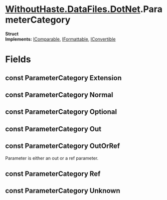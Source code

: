 # [WithoutHaste.DataFiles.DotNet](TableOfContents.WithoutHaste.DataFiles.DotNet.md).ParameterCategory

**Struct**  
**Implements:** [IComparable](https://docs.microsoft.com/en-us/dotnet/api/system.icomparable), [IFormattable](https://docs.microsoft.com/en-us/dotnet/api/system.iformattable), [IConvertible](https://docs.microsoft.com/en-us/dotnet/api/system.iconvertible)  

# Fields

## const ParameterCategory Extension

## const ParameterCategory Normal

## const ParameterCategory Optional

## const ParameterCategory Out

## const ParameterCategory OutOrRef

Parameter is either an out or a ref parameter.  

## const ParameterCategory Ref

## const ParameterCategory Unknown

